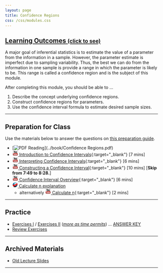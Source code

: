```yaml
---
layout: page
title: Confidence Regions
css: /css/modules.css
---
```


<div class="panel-group-ILOs">
  <div class="panel panel-default">
    <div class="panel-heading">
      <h2 class="panel-title">
        <a data-toggle="collapse" href="#ILOs">Learning Outcomes <small>(click to see)</small></a>
      </h2>
    </div>
    <div id="ILOs" class="panel-collapse collapse">
      <div class="panel-body">
A major goal of inferential statistics is to estimate the value of a parameter from the information in a sample.  However, the parameter estimate is imperfect due to sampling variability.  Thus, the best we can do from the information in one sample is provide a range in which the parameter is likely to be.  This range is called a confidence region and is the subject of this module.

<p>After completing this module, you should be able to ...</p>

<ol>
  <li>Describe the concept underlying confidence regions.</li>
  <li>Construct confidence regions for parameters.</li>
  <li>Use the confidence interval formula to estimate desired sample sizes.</li>
</ol>
      </div>
    </div>
  </div>
</div>

----

## Preparation for Class

Use the materials below to answer the questions on [this preparation guide](ConfRegions_Prep).

* [![PDF](../img/pdf.png) Reading](../book/Confidence Regions.pdf)
* [![YouTube Link](../img/youtube.png) Introduction to Confidence Intervals](https://www.youtube.com/watch?v=27iSnzss2wM){:target="_blank"} [7 mins]
* [![YouTube Link](../img/youtube.png) Interpreting Confidence Intervals](https://www.youtube.com/watch?v=JYP6gc--sGQ){:target="_blank"} [6 mins]
* [![YouTube Link](../img/youtube.png) Constructing a Confidence Interval](https://www.youtube.com/watch?v=KG921rfbTDw){:target="_blank"} [10 mins] [**Skip from 7:49 to 8:28.**]
* [![YouTube Link](../img/youtube.png) Confidence Interval Overview](https://www.youtube.com/watch?v=FUaXoKdCre4){:target="_blank"} [6 mins]
* [![Web](../img/web.png) Calculate n explanation](Explanations/Calc_Beta)
    * alternatively [![YouTube Link](../img/youtube.png) Calculate n](https://www.youtube.com/watch?v=4-5pFrqJz9w){:target="_blank"} [2 mins]

----

## Practice

* [Exercises I](CE/ConfRegions_CE1) / [Exercises II](CE/ConfRegions_CE2) ([*more as time permits*](CE/ConfRegions_CE3)) ... [ANSWER KEY](CE/KEY_ConfRegions_CE)
* [Review Exercises](RE/ConfRegions_RevEx)

----

## Archived Materials

* [Old Lecture Slides](PPT/ConfRegions_PPT_old.pptx)

----
